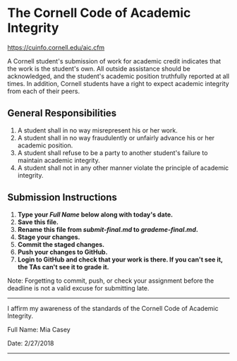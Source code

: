 # The Cornell Code of Academic Integrity

<https://cuinfo.cornell.edu/aic.cfm>

A Cornell student's submission of work for academic credit indicates that the work is the student's own. All outside assistance should be acknowledged, and the student's academic position truthfully reported at all times. In addition, Cornell students have a right to expect academic integrity from each of their peers.

## General Responsibilities
1. A student shall in no way misrepresent his or her work.
2. A student shall in no way fraudulently or unfairly advance his or her academic position.
3. A student shall refuse to be a party to another student's failure to maintain academic integrity.
4. A student shall not in any other manner violate the principle of academic integrity.

## Submission Instructions

1. **Type your *Full Name* below along with today's date.**
2. **Save this file.**
3. **Rename this file from *submit-final.md* to *grademe-final.md*.**
4. **Stage your changes.**
5. **Commit the staged changes.**
6. **Push your changes to GitHub.**
7. **Login to GitHub and check that your work is there. If you can't see it, the TAs can't see it to grade it.**

Note: Forgetting to commit, push, or check your assignment before the deadline is not a valid excuse for submitting late.

---

I affirm my awareness of the standards of the Cornell Code of Academic Integrity.

Full Name: Mia Casey

Date: 2/27/2018

---

